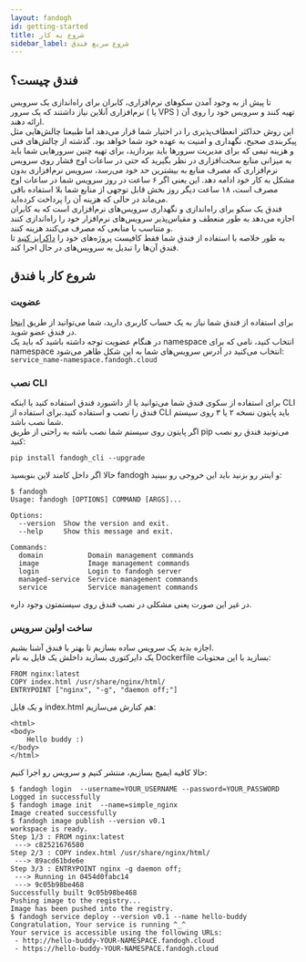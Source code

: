 ```yaml
---
layout: fandogh
id: getting-started
title: شروع به کار
sidebar_label: شروع سریع فندق
---
```



## فندق چیست؟

تا پیش از به وجود آمدن سکو‌های نرم‌افزاری، کابران برای راه‌اندازی یک سرویس نرم‌افزاری آنلاین نیاز داشتند که یک سرور ( یا VPS ) تهیه کنند و سرویس خود را روی آن ارائه دهند.\
این روش حداکثر انعطاف‌پذیری را در اختیار شما قرار می‌دهد اما طبیعتا چالش‌هایی مثل پیکربندی صحیح، نگهداری و امنیت به عهده خود شما خواهد بود. گذشته از چالش‌های فنی و هزینه تیمی که برای مدیریت سرور‌ها باید بپردازید، برای تهیه چنین سرو‌رهایی شما باید به میزانی منابع سخت‌افزاری در نظر بگیرید که حتی در ساعات اوج فشار روی سرویس نرم‌افزاری که مصرف منابع به بیشترین حد خود می‌رسد، سرویس نرم‌افزاری بدون مشکل به کار خود ادامه دهد. این یعنی اگر ۶ ساعت در روز سرویس شما در ساعات اوج مصرف است، ۱۸ ساعت دیگر روز بخش قابل توجهی از منابع شما بلا استفاده باقی می‌ماند در حالی که هزینه آن را پرداخت کرده‌اید.\
فندق یک سکو برای راه‌اندازی و نگهداری سرویس‌های نرم‌افزاری است که به کابران اجازه می‌دهد به طور منعطف و مقیاس‌پذیر سرویس‌های نرم‌افزار خود را راه‌اندازی کنند و متناسب با منابعی که مصرف می‌کنند هزینه کنند.\
به طور خلاصه با استفاده از فندق شما فقط کافیست پروژه‌های خود را [داکرایز کنید](https://hackernoon.com/how-to-dockerize-any-application-b60ad00e76da) تا فندق آن‌ها را تبدیل به سرویس‌های در حال اجرا کند.

## شروع کار با فندق

### عضویت

برای استفاده از فندق شما نیاز به یک حساب کاربری دارید، شما می‌توانید از طریق   [اینجا](https://fandogh.cloud)  در فندق عضو شوید.\
در هنگام عضویت توجه داشته باشید که باید یک namespace انتخاب کنید، نامی که برای namespace انتخاب می‌کنید در آدرس سرویس‌های شما به این شکل ظاهر می‌شود:  ‌‍\
`service_name-namespace.fandogh.cloud`


### نصب CLI

 برای استفاده از سکوی فندق شما می‌توانید یا از داشبورد فندق استفاده کنید یا اینکه CLI فندق را نصب و استفاده کنید.برای استفاده از CLI ‌باید پایتون نسخه ۲ یا ۳ روی سیستم شما نصب باشد.\
اگر پایتون روی سیستم شما نصب باشه به راحتی از طریق pip می‌تونید فندق رو نصب کنید:
```
pip install fandogh_cli --upgrade
```
حالا اگر داخل کامند لاین بنویسید fandogh و اینتر رو بزنید باید این خروجی رو ببینید:
```
$ fandogh
Usage: fandogh [OPTIONS] COMMAND [ARGS]...

Options:
  --version  Show the version and exit.
  --help     Show this message and exit.

Commands:
  domain           Domain management commands
  image            Image management commands
  login            Login to fandogh server
  managed-service  Service management commands
  service          Service management commands
```

در غیر این صورت یعنی مشکلی در نصب فندق روی سیستمتون وجود داره.

### ساخت اولین سرویس
اجازه بدید یک سرویس ساده بسازیم تا بهتر با فندق آشنا بشیم.\
یک دایرکتوری بسازید داخلش یک فایل به نام Dockerfile بسازید با این محتویات:
```
FROM nginx:latest
COPY index.html /usr/share/nginx/html/
ENTRYPOINT ["nginx", "-g", "daemon off;"]
```
و یک فایل index.html هم کنارش می‌سازیم:
```
<html>
<body>
	Hello buddy :)
</body>
</html>
```
حالا کافیه ایمیج بسازیم، منتشر کنیم و سرویس رو اجرا کنیم:
```
$ fandogh login  --username=YOUR_USERNAME --password=YOUR_PASSWORD
Logged in successfully
$ fandogh image init  --name=simple_nginx
Image created successfully
$ fandogh image publish --version v0.1
workspace is ready.
Step 1/3 : FROM nginx:latest
 ---> c82521676580
Step 2/3 : COPY index.html /usr/share/nginx/html/
 ---> 89acd61bde6e
Step 3/3 : ENTRYPOINT nginx -g daemon off;
 ---> Running in 0454d0fabc14
 ---> 9c05b98be468
Successfully built 9c05b98be468
Pushing image to the registry...
Image has been pushed into the registry.
$ fandogh service deploy --version v0.1 --name hello-buddy
Congratulation, Your service is running ^_^
Your service is accessible using the following URLs:
 - http://hello-buddy-YOUR-NAMESPACE.fandogh.cloud
 - https://hello-buddy-YOUR-NAMESPACE.fandogh.cloud

```
